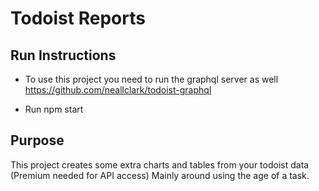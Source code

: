 # Todoist Reports

## Run Instructions
* To use this project you need to run the graphql server as well https://github.com/neallclark/todoist-graphql

* Run npm start

## Purpose
This project creates some extra charts and tables from your todoist data (Premium needed for API access)
Mainly around using the age of a task.

